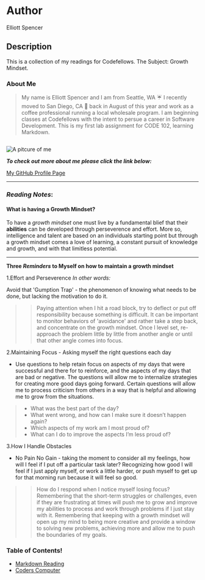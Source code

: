# Author
Elliott Spencer

## Description
This is a collection of my readings for Codefellows. The Subject: Growth Mindset.

### About Me

>My name is Elliott Spencer and I am from Seattle, WA :umbrella: I recently moved to San Diego, CA :palm_tree: back in August of this year and work as a coffee professional running a local wholesale program. I am beginning classes at Codefellows with the intent to persue a career in Software Development. This is my first lab assignment for CODE 102, learning Markdown.

```on my way to inlcude 5 types of Markup
```

![A pitcure of me](/IMG_2334.jpg "A picture of me")

***To check out more about me please click the link below:***

[My GitHub Profile Page](https://github.com/settings/profile)

***

### ***Reading Notes***:
#### What is having a Growth Mindset?

To have a *growth mindset* one must live by a fundamental blief that their **abilities** can be developed through perseverence and effort. More so, intelligence and talent are based on an individuals starting point but through a growth mindset comes a love of learning, a constant pursuit of knowledge and growth, and with that limitless potential. 

____

**Three _Reminders_ to Myself on how to maintain a growth mindset**

1.Effort and Perseverence
*In other words:*

Avoid that 'Gumption Trap' - the phenomenon of knowing what needs to be done, but lacking the motivation to do it.
>>Paying attention when I hit a road block, try to deflect or put off responsibility because something is difficult. It can be important to monitor behaviors of 'avoidance' and rather take a step back, and concentrate on the growth mindset. Once I level set, re-approach the problem little by little from another angle or until that other angle comes into focus.

2.Maintaining Focus - Asking myself the right questions each day

* Use questions to help retain focus on aspects of my days that were successful and there for to reinforce, and the aspects of my days that are bad or negative. The questions will allow me to internalize strategies for creating more good days going forward. Certain questions will allow me to process criticism from others in a way that is helpful and allowing me to grow from the situations.

> - What was the best part of the day?
> - What went wrong, and how can I make sure it doesn’t happen again?
> - Which aspects of my work am I most proud of?
> - What can I do to improve the aspects I’m less proud of?

3.How I Handle Obstacles

* No Pain No Gain - taking the moment to consider all my feelings, how will I feel if I put off a particular task later? Recognizing how good I will feel if I just apply myself, or work a little harder, or push myself to get up for that morning run because it will feel so good.

>> How do I respond when I notice myself losing focus? Remembering that the short-term struggles or challenges, even if they are frustrating at times will push me to grow and improve my abilities to process and work through problems if I just stay with it. Remembering that keeping with a growth mindset will open up my mind to being more creative and provide a window to solving new problems, achieving more and allow me to push the boundaries of my goals.

### Table of Contents!
- [Markdown Reading](markdown.md)
- [Coders Computer](coders_computer.md)

